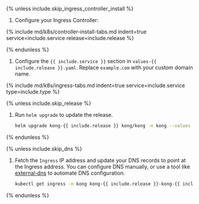 {% unless include.skip_ingress_controller_install %}
1. Configure your Ingress Controller:

  {% include md/k8s/controller-install-tabs.md indent=true service=include.service release=include.release %}

{% endunless %}

1. Configure the `{{ include.service }}` section in `values-{{ include.release }}.yaml`. Replace `example.com` with your custom domain name.

  {% include md/k8s/ingress-tabs.md indent=true service=include.service type=include.type %}

{% unless include.skip_release %}
1. Run `helm upgrade` to update the release.

    ```bash
    helm upgrade kong-{{ include.release }} kong/kong -n kong --values ./values-{{ include.release }}.yaml
    ```
{% endunless %}

{% unless include.skip_dns %}
1. Fetch the `Ingress` IP address and update your DNS records to point at the Ingress address. You can configure DNS manually, or use a tool like [external-dns](https://github.com/kubernetes-sigs/external-dns) to automate DNS configuration.

    ```bash
    kubectl get ingress -n kong kong-{{ include.release }}-kong-{{ include.service }} -o jsonpath='{.spec.rules[0].host}{": "}{range .status.loadBalancer.ingress[0]}{@.ip}{@.hostname}{end}'
    ```
{% endunless %}
